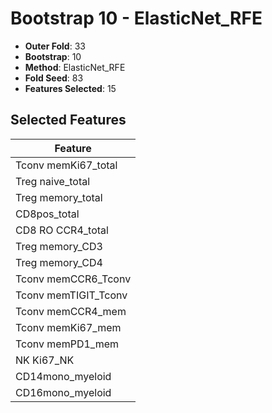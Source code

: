 # Bootstrap 10 - ElasticNet_RFE

- **Outer Fold**: 33
- **Bootstrap**: 10
- **Method**: ElasticNet_RFE
- **Fold Seed**: 83
- **Features Selected**: 15

## Selected Features

| Feature |
|---------|
| Tconv memKi67_total |
| Treg naive_total |
| Treg memory_total |
| CD8pos_total |
| CD8 RO CCR4_total |
| Treg memory_CD3 |
| Treg memory_CD4 |
| Tconv memCCR6_Tconv |
| Tconv memTIGIT_Tconv |
| Tconv memCCR4_mem |
| Tconv memKi67_mem |
| Tconv memPD1_mem |
| NK Ki67_NK |
| CD14mono_myeloid |
| CD16mono_myeloid |
